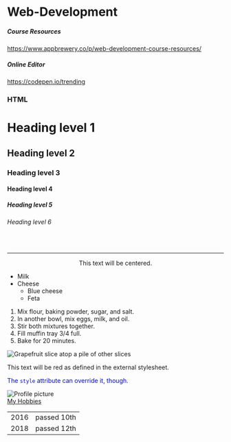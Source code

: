 # Web-Development
##### Course Resources
https://www.appbrewery.co/p/web-development-course-resources/
##### Online Editor
https://codepen.io/trending


### HTML

<h1>Heading level 1</h1>
<h2>Heading level 2</h2>
<h3>Heading level 3</h3>
<h4>Heading level 4</h4>
<h5>Heading level 5</h5>
<h6>Heading level 6</h6>

<!--The Line Break element -->
<br>

<!--The Thematic Break (Horizontal Rule) element -->
<hr>

<!--The Centered Text element-->
<center>This text will be centered.</center>

<p></p>
<!--The Unordered List element-->
<ul>
    <li>Milk</li>
    <li>Cheese
        <ul>
            <li>Blue cheese</li>
            <li>Feta</li>
        </ul>
    </li>
</ul>
<!--The Ordered List element-->
<ol>
  <li>Mix flour, baking powder, sugar, and salt.</li>
  <li>In another bowl, mix eggs, milk, and oil.</li>
  <li>Stir both mixtures together.</li>
  <li>Fill muffin tray 3/4 full.</li>
  <li>Bake for 20 minutes.</li>
</ol>
 <!--The Image Embed element-->
<img class="fit-picture"
     src="/media/cc0-images/grapefruit-slice-332-332.jpg"
     alt="Grapefruit slice atop a pile of other slices">
<!--The External Resource Link element-->
<link href="/media/examples/link-element-example.css" rel="stylesheet">

<p>This text will be red as defined in the external stylesheet.</p>
<p style="color: blue">The <code>style</code> attribute can override it, though.</p>

<img src = "path.png" alt = "Profile picture">
<br>
<a href ="hobbies.html">My Hobbies</a>

<!--Table-->
<!--
thead----------where we put head
tbody------------we write body
tfoot
tr--------------table row
th---------------table head
td----------------table data
-->

<table>
  <thead></thead>
  <tbody></tbody>
  <tr>
    <td>2016</td>
    <td>passed 10th</td>
  </tr>
   <tr>
    <td>2018</td>
    <td>passed 12th</td>
  </tr>
  
  
  
</table>
